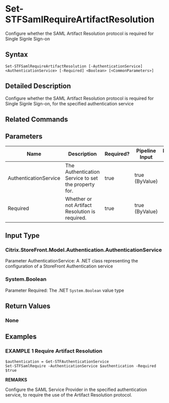 ﻿# Set-STFSamlRequireArtifactResolution

Configure whether the SAML Artifact Resolution protocol is required for Single Signle Sign-on

## Syntax

```
Set-STFSamlRequireArtifactResolution [-AuthenticationService] <AuthenticationService> [-Required] <Boolean> [<CommonParameters>]
```

## Detailed Description

Configure whether the SAML Artifact Resolution protocol is required for Single Signle Sign-on, for the specified authentication service

## Related Commands


## Parameters

| Name   | Description | Required? | Pipeline Input | Default Value |
| --- | --- | --- | --- | --- |
|AuthenticationService|The Authentication Service to set the property for.|true|true (ByValue)| |
|Required|Whether or not Artifact Resolution is required.|true|true (ByValue)| |

## Input Type

### Citrix.StoreFront.Model.Authentication.AuthenticationService

Parameter AuthenticationService: A .NET class representing the configuration of a StoreFront Authentication service

### System.Boolean

Parameter Required: The .NET `System.Boolean` value type

## Return Values

### None

## Examples

### EXAMPLE 1 Require Artifact Resolution

```
$authentication = Get-STFAuthenticationService
Set-STFSamlRequire -AuthenticationService $authentication -Required $true
```

**REMARKS**

Configure the SAML Service Provider in the specified authentication service, to require the use of the Artifact Resolution protocol.
